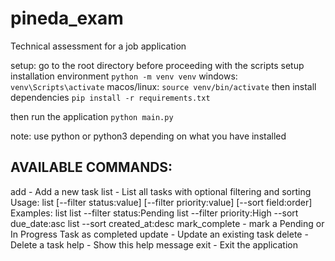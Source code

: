 # pineda_exam
Technical assessment for a job application

setup:
go to the root directory before proceeding with the scripts
setup installation environment
`python -m venv venv`
windows:
`venv\Scripts\activate`
macos/linux:
`source venv/bin/activate`
then install dependencies
`pip install -r requirements.txt`

then run the application
`python main.py`

note: use python or python3 depending on what you have installed

AVAILABLE COMMANDS:
------------------------------
add     - Add a new task
list    - List all tasks with optional filtering and sorting
          Usage: list [--filter status:value] [--filter priority:value] [--sort field:order]
          Examples:
            list
            list --filter status:Pending
            list --filter priority:High --sort due_date:asc
            list --sort created_at:desc
mark_complete - mark a Pending or In Progress Task as completed
update  - Update an existing task
delete  - Delete a task
help    - Show this help message
exit    - Exit the application
